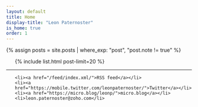 ```yaml
---
layout: default
title: Home
display-title: "Leon Paternoster"
is_home: true
order: 1
---
```


{% assign posts = site.posts | where_exp: "post", "post.note != true" %}

<ul class="list ma0 pa0 c-linky-visited">

{% include list.html post-limit=20 %}

</ul>

<hr class="pb4">

<ul class="c-linky-visited">

    <li><a href="/feed/index.xml/">RSS feed</a></li>
    <li><a href="https://mobile.twitter.com/leonpaternoster/">Twitter</a></li>
    <li><a href="https://micro.blog/leonp/">micro.blog</a></li>
    <li>leon.paternoster@zoho.com</li>

</ul>
